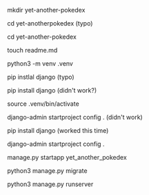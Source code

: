mkdir yet-another-pokedex

cd yet-anotherpokedex (typo)

cd yet-another-pokedex

touch readme.md

python3 -m venv .venv

pip instlal django (typo)

pip install django (didn't work?)

source .venv/bin/activate

django-admin startproject config . (didn't work)

pip install django (worked this time)

django-admin startproject config .

manage.py startapp yet_another_pokedex

python3 manage.py migrate

python3 manage.py runserver
